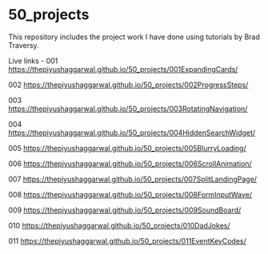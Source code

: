# 50_projects

This repository includes the project work I have done using tutorials by Brad Traversy.

Live links -
001 https://thepiyushaggarwal.github.io/50_projects/001ExpandingCards/

002 https://thepiyushaggarwal.github.io/50_projects/002ProgressSteps/

003 https://thepiyushaggarwal.github.io/50_projects/003RotatingNavigation/

004 https://thepiyushaggarwal.github.io/50_projects/004HiddenSearchWidget/

005 https://thepiyushaggarwal.github.io/50_projects/005BlurryLoading/

006 https://thepiyushaggarwal.github.io/50_projects/006ScrollAnimation/

007 https://thepiyushaggarwal.github.io/50_projects/007SplitLandingPage/

008 https://thepiyushaggarwal.github.io/50_projects/008FormInputWave/

009 https://thepiyushaggarwal.github.io/50_projects/009SoundBoard/

010 https://thepiyushaggarwal.github.io/50_projects/010DadJokes/

011 https://thepiyushaggarwal.github.io/50_projects/011EventKeyCodes/
